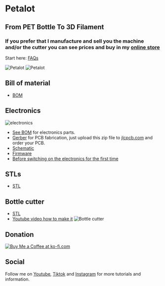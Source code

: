# Petalot

## From PET Bottle To 3D Filament

### If you prefer that I manufacture and sell you the machine and/or the cutter you can see prices and buy in my [online store](https://function3d.xyz/shop/) ###

Start here: [FAQs](https://function3d.xyz/)

![Petalot](https://media.printables.com/media/prints/768657/images/5981899_e2213b92-ea05-45aa-b2a0-d09c3b89ab01_5064c29f-d677-434f-a3f0-bcc99cecfa07/thumbs/inside/1920x1440/jpg/img_20230926_111523-scaled.webp)
![Petalot](https://media.printables.com/media/prints/768657/images/5981900_c73e3c49-8ff8-4cf6-8fbb-524eb7140379_8f15c03f-d751-4d3e-a7f3-eed43117af80/thumbs/inside/1920x1440/jpg/img_20230926_111511-scaled.webp)

## Bill of material
 - [BOM](https://github.com/function3d/petalot/blob/master/BOM.md)

## Electronics

![electronics](https://function3d.xyz/wp-content/uploads/2023/08/IMG20230803213235.jpg)
 - [See BOM](https://github.com/function3d/petalot/blob/master/BOM.md) for electronics parts.
 - [Gerber](https://github.com/function3d/petalot/raw/master/Schematic/Gerber_v1.1_2023-01-02.zip) for PCB fabrication, just upload this zip file to [jlcpcb.com](https://jlcpcb.com/?from=FUNC) and order your PCB.
 - [Schematic](https://github.com/function3d/petalot/tree/master/Schematic)
 - [Firmware](https://github.com/function3d/petalot/tree/master/Firmware)
 - [Before switching on the electronics for the first time](https://github.com/function3d/petalot/blob/5b1d409dda7f66e7040381943212c45b0bf8b62b/before%20you%20switching%20on%20the%20electronics.md)
## STLs
 - [STL](https://www.printables.com/model/768657-petalot-plastic-bottles-into-3d-filament)
	 
## Bottle cutter
 - [STL](https://www.printables.com/model/724421-bottle-cutter-with-variable-cutting-guide-no-blade)
 - [Youtube video how to make it](https://youtu.be/hEdDhRgakms)
![Bottle cutter](https://media.printables.com/media/prints/724421/images/5749242_074b26ee-33c9-40a0-9510-5339837a0272_5f533519-88cf-4d6f-8295-58a2367b1ab2/thumbs/inside/1280x960/jpg/img_20240116_132113_crop.webp)

## Donation
  [![Buy Me a Coffee at ko-fi.com](https://storage.ko-fi.com/cdn/kofi6.png?v=6)](https://ko-fi.com/X7X6EH3YA)

## Social
  Follow me on [Youtube](https://www.youtube.com/channel/UC4UBuZ5YRTo5XYFUxdkmqkg), [Tiktok](https://www.tiktok.com/@function.3d) and [Instagram](https://www.instagram.com/function.3d/) for more tutorials and information.


